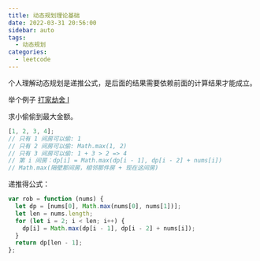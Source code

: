 ```yaml
---
title: 动态规划理论基础
date: 2022-03-31 20:56:00
sidebar: auto
tags:
  - 动态规划
categories:
  - leetcode
---
```


个人理解动态规划是递推公式，是后面的结果需要依赖前面的计算结果才能成立。

举个例子 [打家劫舍 I](./打家劫舍系列.md)

求小偷偷到最大金额。

```js
[1, 2, 3, 4];
// 只有 1 间房可以偷: 1
// 只有 2 间房可以偷: Math.max(1, 2)
// 只有 3 间房可以偷: 1 + 3 > 2 => 4
// 第 i 间房：dp[i] = Math.max(dp[i - 1], dp[i - 2] + nums[i])
// Math.max(隔壁那间房，相邻那件房 + 现在这间房)
```

递推得公式：

```js
var rob = function (nums) {
  let dp = [nums[0], Math.max(nums[0], nums[1])];
  let len = nums.length;
  for (let i = 2; i < len; i++) {
    dp[i] = Math.max(dp[i - 1], dp[i - 2] + nums[i]);
  }
  return dp[len - 1];
};
```

